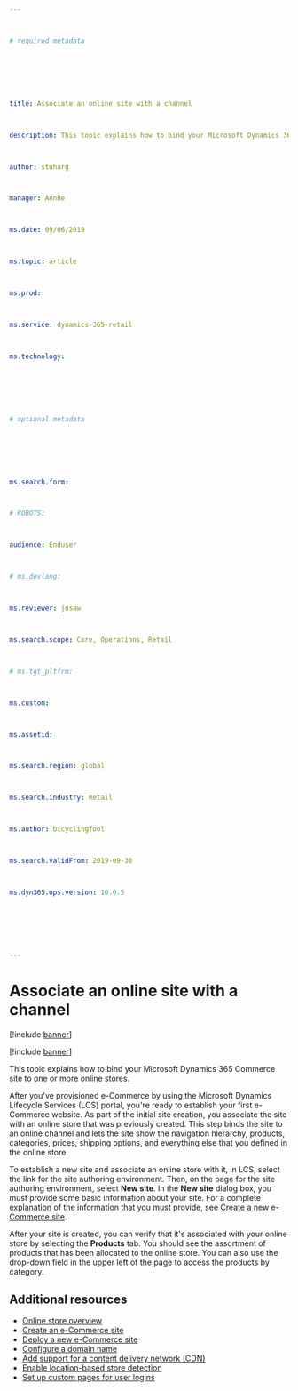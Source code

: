 ```yaml
---



# required metadata







title: Associate an online site with a channel



description: This topic explains how to bind your Microsoft Dynamics 365 Commerce site to one or more online stores.



author: stuharg



manager: AnnBe



ms.date: 09/06/2019



ms.topic: article



ms.prod: 



ms.service: dynamics-365-retail



ms.technology: 







# optional metadata







ms.search.form: 



# ROBOTS: 



audience: Enduser



# ms.devlang: 



ms.reviewer: josaw



ms.search.scope: Core, Operations, Retail



# ms.tgt_pltfrm: 



ms.custom: 



ms.assetid: 



ms.search.region: global



ms.search.industry: Retail



ms.author: bicyclingfool



ms.search.validFrom: 2019-09-30



ms.dyn365.ops.version: 10.0.5







---
```








# Associate an online site with a channel







[!include [banner](includes/banner.md)]







[!include [banner](includes/preview-banner.md)]







This topic explains how to bind your Microsoft Dynamics 365 Commerce site to one or more online stores. 







After you've provisioned e-Commerce by using the Microsoft Dynamics Lifecycle Services (LCS) portal, you're ready to establish your first e-Commerce website. As part of the initial site creation, you associate the site with an online store that was previously created. This step binds the site to an online channel and lets the site show the navigation hierarchy, products, categories, prices, shipping options, and everything else that you defined in the online store.







To establish a new site and associate an online store with it, in LCS, select the link for the site authoring environment. Then, on the page for the site authoring environment, select **New site**. In the **New site** dialog box, you must provide some basic information about your site. For a complete explanation of the information that you must provide, see [Create a new e-Commerce site](create-ecommerce-site.md).







After your site is created, you can verify that it's associated with your online store by selecting the **Products** tab. You should see the assortment of products that has been allocated to the online store. You can also use the drop-down field in the upper left of the page to access the products by category.

## Additional resources

- [Online store overview](online-store-overview.md)
- [Create an e-Commerce site](create-ecommerce-site.md)
- [Deploy a new e-Commerce site](deploy-ecommerce-site.md)
- [Configure a domain name](configure-your-domain-name.md)
- [Add support for a content delivery network (CDN)](add-cdn-support.md)
- [Enable location-based store detection](enable-store-detection.md)
- [Set up custom pages for user logins](custom-pages-user-logins.md)
